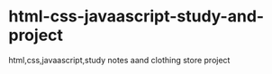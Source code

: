 # html-css-javaascript-study-and-project
html,css,javaascript,study notes aand clothing store project
